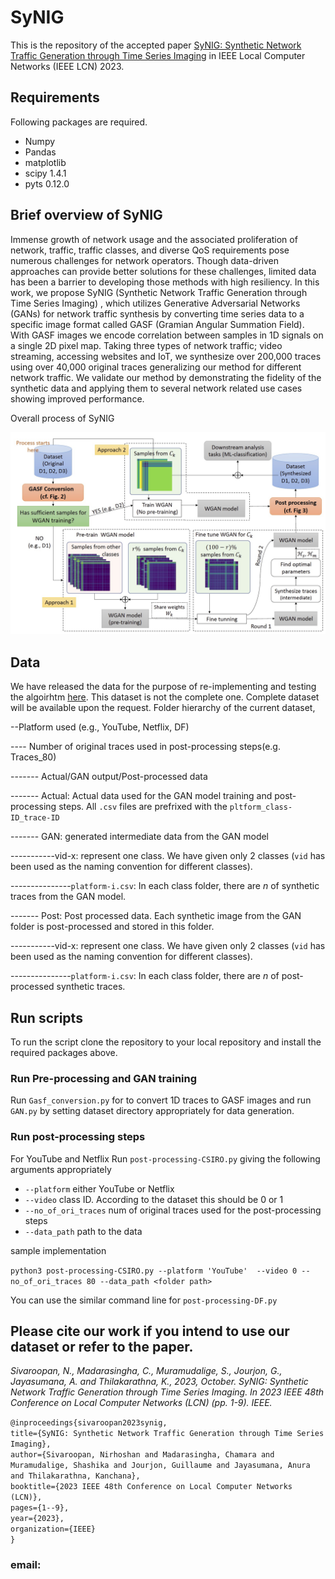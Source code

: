# SyNIG
This is the repository of the accepted paper [SyNIG: Synthetic Network Traffic Generation through Time Series Imaging](https://www.computer.org/csdl/proceedings-article/lcn/2023/10223392/1QdFP7dtBBK) in IEEE Local Computer Networks (IEEE LCN) 2023.

## Requirements
Following packages are required.

* Numpy				
*	Pandas			
*	matplotlib
* scipy           1.4.1
* pyts            0.12.0

## Brief overview of SyNIG

Immense growth of network usage and the associated
proliferation of network, traffic, traffic classes, and diverse
QoS requirements pose numerous challenges for network operators.
Though data-driven approaches can provide better solutions
for these challenges, limited data has been a barrier to developing
those methods with high resiliency. In this work, we propose
SyNIG (Synthetic Network Traffic Generation through Time
Series Imaging) , which utilizes Generative Adversarial Networks
(GANs) for network traffic synthesis by converting time series
data to a specific image format called GASF (Gramian Angular
Summation Field). With GASF images we encode correlation
between samples in 1D signals on a single 2D pixel map. Taking
three types of network traffic; video streaming, accessing websites
and IoT, we synthesize over 200,000 traces using over 40,000
original traces generalizing our method for different network
traffic. We validate our method by demonstrating the fidelity of
the synthetic data and applying them to several network related
use cases showing improved performance.

Overall process of SyNIG

<img src="overall_process.jpg" width="700">

## Data
We have released the data for the purpose of re-implementing and testing the algoirhtm [here](https://drive.google.com/drive/folders/1qoNrghez1vffgApGe9SnUXSzV9fx6unz?usp=sharing). This dataset is not the complete one. Complete dataset will be available upon the request.
Folder hierarchy of the current dataset,

--Platform used (e.g., YouTube, Netflix, DF)

---- Number of original traces used in post-processing steps(e.g. Traces_80)

------- Actual/GAN output/Post-processed data

------- Actual: Actual data used for the GAN model training and post-processing steps. All `.csv` files are prefrixed with the `pltform_class-ID_trace-ID`

------- GAN: generated intermediate data from the GAN model

-----------vid-x: represent one class. We have given only 2 classes (`vid` has been used as the naming convention for different classes).

---------------`platform-i.csv`: In each class folder, there are _n_ of synthetic traces from the GAN model.

------- Post: Post processed data. Each synthetic image from the GAN folder is post-processed and stored in this folder.

-----------vid-x: represent one class. We have given only 2 classes (`vid` has been used as the naming convention for different classes).

---------------`platform-i.csv`: In each class folder, there are _n_ of post-processed synthetic traces.



## Run scripts

To run the script clone the repository to your local repository and install the required packages above. 

### Run Pre-processing and GAN training

Run `Gasf_conversion.py` for to convert 1D traces to GASF images and run `GAN.py` by setting dataset directory appropriately for data generation.

### Run post-processing steps
For YouTube and Netflix Run `post-processing-CSIRO.py` giving the following arguments appropriately
* `--platform`                 either YouTube or Netflix
* `--video`                    class ID. According to the dataset this should be 0 or 1
* `--no_of_ori_traces`         num of original traces used for the post-processing steps
* `--data_path`                path to the data
  
sample implementation

` python3 post-processing-CSIRO.py --platform 'YouTube'  --video 0 --no_of_ori_traces 80 --data_path <folder path> `

You can use the similar command line for `post-processing-DF.py`

## Please cite our work if you intend to use our dataset or refer to the paper.

*Sivaroopan, N., Madarasingha, C., Muramudalige, S., Jourjon, G., Jayasumana, A. and Thilakarathna, K., 2023, October. SyNIG: Synthetic Network Traffic Generation through Time Series Imaging. In 2023 IEEE 48th Conference on Local Computer Networks (LCN) (pp. 1-9). IEEE.*

`@inproceedings{sivaroopan2023synig,`\
  `title={SyNIG: Synthetic Network Traffic Generation through Time Series Imaging},`\
  `author={Sivaroopan, Nirhoshan and Madarasingha, Chamara and Muramudalige, Shashika and Jourjon, Guillaume and Jayasumana, Anura and Thilakarathna, Kanchana},`\
  `booktitle={2023 IEEE 48th Conference on Local Computer Networks (LCN)},`\
  `pages={1--9},`\
  `year={2023},`\
  `organization={IEEE}`\
`}`

### email:




